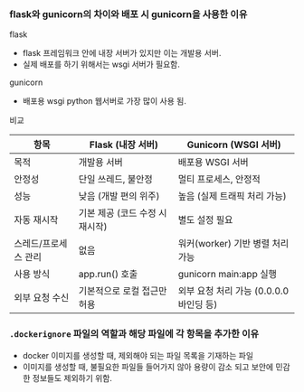 ### flask와 gunicorn의 차이와 배포 시 gunicorn을 사용한 이유

flask

- flask 프레임워크 안에 내장 서버가 있지만 이는 개발용 서버.
- 실제 배포를 하기 위해서는 wsgi 서버가 필요함.

gunicorn

- 배포용 wsgi python 웹서버로 가장 많이 사용 됨.

비교

| **항목** | **Flask (내장 서버)** | **Gunicorn (WSGI 서버)** |
| --- | --- | --- |
| 목적 | 개발용 서버 | 배포용 WSGI 서버 |
| 안정성 | 단일 쓰레드, 불안정 | 멀티 프로세스, 안정적 |
| 성능 | 낮음 (개발 편의 위주) | 높음 (실제 트래픽 처리 가능) |
| 자동 재시작 | 기본 제공 (코드 수정 시 재시작) | 별도 설정 필요 |
| 스레드/프로세스 관리 | 없음 | 워커(worker) 기반 병렬 처리 가능 |
| 사용 방식 | app.run() 호출 | gunicorn main:app 실행 |
| 외부 요청 수신 | 기본적으로 로컬 접근만 허용 | 외부 요청 처리 가능 (0.0.0.0 바인딩 등) |

### `.dockerignore` 파일의 역할과 해당 파일에 각 항목을 추가한 이유

- docker 이미지를 생성할 때, 제외해야 되는 파일 목록을 기재하는 파일
- 이미지를 생성할 때, 불필요한 파일들 들어가지 않아 용량이 감소 되고 보안에 민감한 정보들도 제외하기 위함.